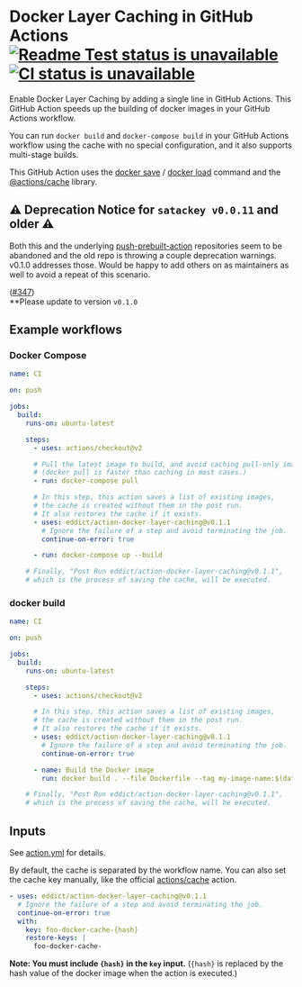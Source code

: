 # Docker Layer Caching in GitHub Actions [![Readme Test status is unavailable](https://github.com/eddict/action-docker-layer-caching/workflows/Readme%20Test/badge.svg)](https://github.com/eddict/action-docker-layer-caching/actions?query=workflow%3A%22Readme+Test%22) [![CI status is unavailable](https://github.com/eddict/action-docker-layer-caching/workflows/CI/badge.svg)](https://github.com/eddict/action-docker-layer-caching/actions?query=workflow%3ACI)

Enable Docker Layer Caching by adding a single line in GitHub Actions.
This GitHub Action speeds up the building of docker images in your GitHub Actions workflow.

You can run `docker build` and `docker-compose build` in your GitHub Actions workflow using the cache with no special configuration, and it also supports multi-stage builds.

This GitHub Action uses the [docker save](https://docs.docker.com/engine/reference/commandline/save/) / [docker load](https://docs.docker.com/engine/reference/commandline/load/) command and the [@actions/cache](https://www.npmjs.com/package/@actions/cache) library.

## ⚠️ **Deprecation Notice for `satackey v0.0.11` and older** ⚠️

Both this and the underlying [push-prebuilt-action](https://github.com/jpribyl/push-prebuilt-action) repositories seem to be
abandoned and the old repo is throwing a couple deprecation warnings. v0.1.0
addresses those. Would be happy to add others on as maintainers as well to
avoid a repeat of this scenario.

([#347](https://github.com/satackey/action-docker-layer-caching/issues/347))  
\*\*Please update to version `v0.1.0`

## Example workflows

### Docker Compose

```yaml
name: CI

on: push

jobs:
  build:
    runs-on: ubuntu-latest

    steps:
      - uses: actions/checkout@v2

      # Pull the latest image to build, and avoid caching pull-only images.
      # (docker pull is faster than caching in most cases.)
      - run: docker-compose pull

      # In this step, this action saves a list of existing images,
      # the cache is created without them in the post run.
      # It also restores the cache if it exists.
      - uses: eddict/action-docker-layer-caching@v0.1.1
        # Ignore the failure of a step and avoid terminating the job.
        continue-on-error: true

      - run: docker-compose up --build

    # Finally, "Post Run eddict/action-docker-layer-caching@v0.1.1",
    # which is the process of saving the cache, will be executed.
```

### docker build

```yaml
name: CI

on: push

jobs:
  build:
    runs-on: ubuntu-latest

    steps:
      - uses: actions/checkout@v2

      # In this step, this action saves a list of existing images,
      # the cache is created without them in the post run.
      # It also restores the cache if it exists.
      - uses: eddict/action-docker-layer-caching@v0.1.1
        # Ignore the failure of a step and avoid terminating the job.
        continue-on-error: true

      - name: Build the Docker image
        run: docker build . --file Dockerfile --tag my-image-name:$(date +%s)

    # Finally, "Post Run eddict/action-docker-layer-caching@v0.1.1",
    # which is the process of saving the cache, will be executed.
```

## Inputs

See [action.yml](./action.yml) for details.

By default, the cache is separated by the workflow name.
You can also set the cache key manually, like the official [actions/cache](https://github.com/actions/cache#usage) action.

```yaml
- uses: eddict/action-docker-layer-caching@v0.1.1
  # Ignore the failure of a step and avoid terminating the job.
  continue-on-error: true
  with:
    key: foo-docker-cache-{hash}
    restore-keys: |
      foo-docker-cache-
```

**Note: You must include `{hash}` in the `key` input.** (`{hash}` is replaced by the hash value of the docker image when the action is executed.)
